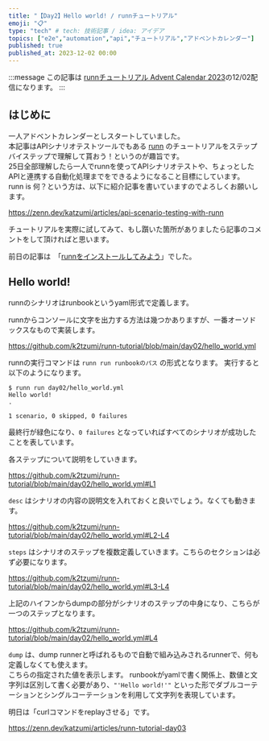 ```yaml
---
title: "【Day2】Hello world! / runnチュートリアル"
emoji: "📋"
type: "tech" # tech: 技術記事 / idea: アイデア
topics: ["e2e","automation","api","チュートリアル","アドベントカレンダー"]
published: true
published_at: 2023-12-02 00:00
---
```


:::message
この記事は [runnチュートリアル Advent Calendar 2023](https://qiita.com/advent-calendar/2023/runn-tutorial)の12/02配信になります。
:::


## はじめに

一人アドベントカレンダーとしスタートしていました。  
本記事はAPIシナリオテストツールでもある [runn](https://github.com/k1LoW/runn) のチュートリアルをステップバイステップで理解して貰おう！というのが趣旨です。  
25日全部理解したら一人でrunnを使ってAPIシナリオテストや、ちょっとしたAPIと連携する自動化処理までをできるようになること目標にしています。  
runn is 何？という方は、以下に紹介記事を書いていますのでよろしくお願いします。

https://zenn.dev/katzumi/articles/api-scenario-testing-with-runn

チュートリアルを実際に試してみて、もし躓いた箇所がありましたら記事のコメントをして頂ければと思います。

前日の記事は　「[runnをインストールしてみよう](https://zenn.dev/katzumi/articles/runn-tutorial-day01)」でした。

## Hello world!

runnのシナリオはrunbookというyaml形式で定義します。

runnからコンソールに文字を出力する方法は幾つかありますが、一番オーソドックスなもので実装します。

https://github.com/k2tzumi/runn-tutorial/blob/main/day02/hello_world.yml

runnの実行コマンドは `runn run runbookのパス` の形式となります。
実行すると以下のようになります。

```console
$ runn run day02/hello_world.yml
Hello world!
.

1 scenario, 0 skipped, 0 failures
```

最終行が緑色になり、`0 failures` となっていればすべてのシナリオが成功したことを表しています。

各ステップについて説明をしていきます。


https://github.com/k2tzumi/runn-tutorial/blob/main/day02/hello_world.yml#L1

`desc` はシナリオの内容の説明文を入れておくと良いでしょう。なくても動きます。

https://github.com/k2tzumi/runn-tutorial/blob/main/day02/hello_world.yml#L2-L4

`steps` はシナリオのステップを複数定義していきます。こちらのセクションは必ず必要になります。

https://github.com/k2tzumi/runn-tutorial/blob/main/day02/hello_world.yml#L3-L4

上記のハイフンからdumpの部分がシナリオのステップの中身になり、こちらが一つのステップとなります。

https://github.com/k2tzumi/runn-tutorial/blob/main/day02/hello_world.yml#L4

`dump` は、dump runnerと呼ばれるもので自動で組み込みされるrunnerで、何も定義しなくても使えます。  
こちらの指定された値を表示します。
runbookがyamlで書く関係上、数値と文字列は区別して書く必要があり、`"'Hello world!'"` といった形でダブルコーテーションとシングルコーテーションを利用して文字列を表現しています。

明日は「curlコマンドをreplayさせる」です。

https://zenn.dev/katzumi/articles/runn-tutorial-day03